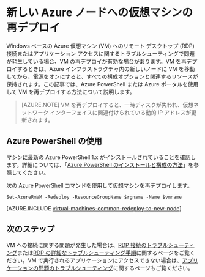 <properties 
	pageTitle="Windows 仮想マシンの再デプロイ |Microsoft Azure" 
	description="RDP 接続の問題を軽減するために、Windows 仮想マシンを再デプロイする方法について説明します。" 
	services="virtual-machines-windows" 
	documentationCenter="virtual-machines" 
	authors="iainfoulds" 
	manager="timlt"
	tags="azure-resource-manager,top-support-issue" 
/>
	

<tags 
	ms.service="virtual-machines-windows" 
	ms.devlang="na" 
	ms.topic="support-article" 
	ms.tgt_pltfrm="vm-windows"
	ms.workload="infrastructure" 
	ms.date="09/19/2016" 
	ms.author="iainfou" 
/>


# 新しい Azure ノードへの仮想マシンの再デプロイ

Windows ベースの Azure 仮想マシン (VM) へのリモート デスクトップ (RDP) 接続またはアプリケーション アクセスに関するトラブルシューティングで問題が発生している場合、VM の再デプロイが有効な場合があります。VM を再デプロイするときは、Azure インフラストラクチャ内の新しいノードに VM を移動してから、電源をオンにすると、すべての構成オプションと関連するリソースが保持されます。この記事では、Azure PowerShell または Azure ポータルを使用して VM を再デプロイする方法について説明します。

> [AZURE.NOTE] VM を再デプロイすると、一時ディスクが失われ、仮想ネットワーク インターフェイスに関連付けられている動的 IP アドレスが更新されます。

## Azure PowerShell の使用

マシンに最新の Azure PowerShell 1.x がインストールされていることを確認します。詳細については、「[Azure PowerShell のインストールと構成の方法](../powershell-install-configure.md)」を参照してください。

次の Azure PowerShell コマンドを使用して仮想マシンを再デプロイします。

	Set-AzureRmVM -Redeploy -ResourceGroupName $rgname -Name $vmname 


[AZURE.INCLUDE [virtual-machines-common-redeploy-to-new-node](../../includes/virtual-machines-common-redeploy-to-new-node.md)]


## 次のステップ
VM への接続に関する問題が発生した場合は、[RDP 接続のトラブルシューティング](virtual-machines-windows-troubleshoot-rdp-connection.md)または[RDP の詳細なトラブルシューティング手順](virtual-machines-windows-detailed-troubleshoot-rdp.md)に関するページをご覧ください。VM で実行されるアプリケーションにアクセスできない場合は、[アプリケーションの問題のトラブルシューティング](virtual-machines-windows-troubleshoot-app-connection.md)に関するページもご覧ください。

<!---HONumber=AcomDC_0921_2016-->